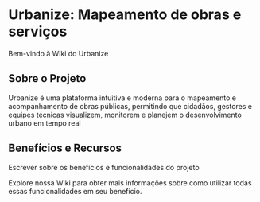 # Urbanize: Mapeamento de obras e serviços

Bem-vindo à Wiki do Urbanize
## Sobre o Projeto

Urbanize é uma plataforma intuitiva e moderna para o mapeamento e acompanhamento de obras públicas, permitindo que cidadãos, gestores e equipes técnicas visualizem, monitorem e planejem o desenvolvimento urbano em tempo real 

## Benefícios e Recursos

Escrever sobre os benefícios e funcionalidades do projeto

Explore nossa Wiki para obter mais informações sobre como utilizar todas essas funcionalidades em seu benefício.

